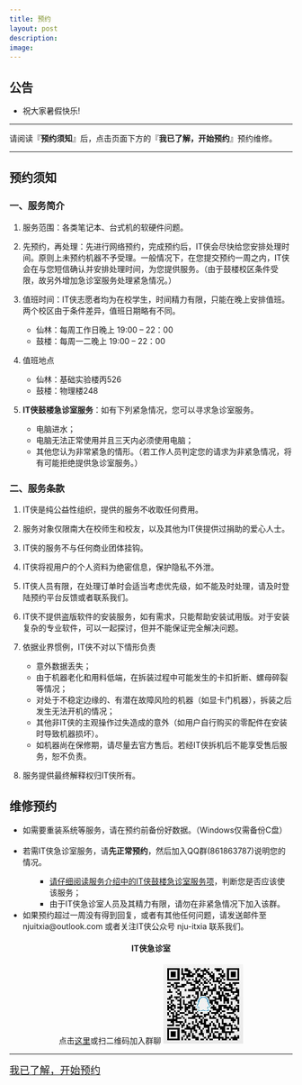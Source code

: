 ```yaml
---
title: 预约
layout: post
description: 
image: 
---
```



## 公告

- 祝大家暑假快乐!

---
请阅读『**预约须知**』后，点击页面下方的『**我已了解，开始预约**』预约维修。


---

## 预约须知

###  一、<span id="first-aid">服务简介</span>

1. 服务范围：各类笔记本、台式机的软硬件问题。

2. 先预约，再处理：先进行网络预约，完成预约后，IT侠会尽快给您安排处理时间。原则上未预约机器不予受理。一般情况下，在您提交预约一周之内，IT侠会在与您短信确认并安排处理时间，为您提供服务。（由于鼓楼校区条件受限，故另外增加急诊室服务处理紧急情况。）


3. 值班时间：IT侠志愿者均为在校学生，时间精力有限，只能在晚上安排值班。两个校区由于条件差异，值班日期略有不同。
    - 仙林：每周工作日晚上 19:00 – 22：00
    - 鼓楼：每周一二晚上 19:00 – 22：00

4. 值班地点
    - 仙林：基础实验楼丙526
    - 鼓楼：物理楼248

5. **IT侠鼓楼急诊室服务**：如有下列紧急情况，您可以寻求急诊室服务。
    - 电脑进水；
    - 电脑无法正常使用并且三天内必须使用电脑；
    - 其他您认为非常紧急的情形。（若工作人员判定您的请求为非紧急情况，将有可能拒绝提供急诊室服务。）


### 二、服务条款

1. IT侠是纯公益性组织，提供的服务不收取任何费用。

2. 服务对象仅限南大在校师生和校友，以及其他为IT侠提供过捐助的爱心人士。

3. IT侠的服务不与任何商业团体挂钩。

4. IT侠将视用户的个人资料为绝密信息，保护隐私不外泄。

5. IT侠人员有限，在处理订单时会适当考虑优先级，如不能及时处理，请及时登陆预约平台反馈或者联系我们。

6. IT侠不提供盗版软件的安装服务，如有需求，只能帮助安装试用版。对于安装复杂的专业软件，可以一起探讨，但并不能保证完全解决问题。

7. 依据业界惯例，IT侠不对以下情形负责
    - 意外数据丢失；
    - 由于机器老化和用料低端，在拆装过程中可能发生的卡扣折断、螺母碎裂等情况；
    - 对处于不稳定边缘的、有潜在故障风险的机器（如显卡门机器），拆装之后发生无法开机的情况；
    - 其他非IT侠的主观操作过失造成的意外（如用户自行购买的零配件在安装时导致机器损坏）。
    - 如机器尚在保修期，请尽量去官方售后。若经IT侠拆机后不能享受售后服务，恕不负责。

8. 服务提供最终解释权归IT侠所有。


## 维修预约
<div class="inner row">
	<div class="10u 24u$(medium)">
		<ul> 
            <li>如需要重装系统等服务，请在预约前备份好数据。（Windows仅需备份C盘）</li><br>
            <li>若需IT侠急诊室服务，请<b>先正常预约</b>，然后加入QQ群(861863787)说明您的情况。</li>
            <ul>
                <ul>
                    <li><a href="#first-aid">请仔细阅读服务介绍中的IT侠鼓楼急诊室服务项</a>，判断您是否应该使该服务；</li>
                    <li>由于IT侠急诊室人员及其精力有限，请勿在非紧急情况下加入该群。</li>
                </ul>
            </ul>
            <li>如果预约超过一周没有得到回复，或者有其他任何问题，请发送邮件至 njuitxia@outlook.com 或者关注IT侠公众号 nju-itxia 联系我们。</li>
		</ul>
	</div>
	<div class="2u$ 24u$(medium)" style="text-align: center;">
		<h4>IT侠急诊室</h4>
        点击<a href="https://jq.qq.com/?_wv=1027&k=5dSgKFE">这里</a>或扫二维码加入群聊
		<img src="assets/images/first-aid.jpg" >
	</div>
</div>


 ---

<a href="{{ site.help_url }}" class="button small"><font size="4">我已了解，开始预约</font></a>


